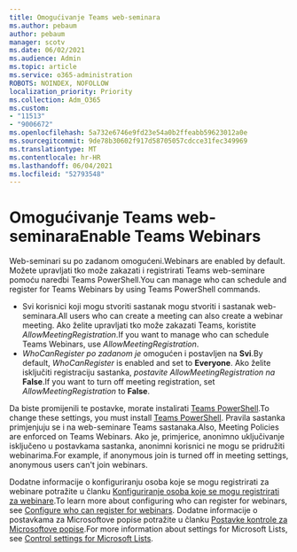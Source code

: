 ```yaml
---
title: Omogućivanje Teams web-seminara
ms.author: pebaum
author: pebaum
manager: scotv
ms.date: 06/02/2021
ms.audience: Admin
ms.topic: article
ms.service: o365-administration
ROBOTS: NOINDEX, NOFOLLOW
localization_priority: Priority
ms.collection: Adm_O365
ms.custom:
- "11513"
- "9006672"
ms.openlocfilehash: 5a732e6746e9fd23e54a0b2ffeabb59623012a0e
ms.sourcegitcommit: 9de78b30602f917d58705057cdcce31fec349969
ms.translationtype: MT
ms.contentlocale: hr-HR
ms.lasthandoff: 06/04/2021
ms.locfileid: "52793548"
---
```

# <a name="enable-teams-webinars"></a><span data-ttu-id="de106-102">Omogućivanje Teams web-seminara</span><span class="sxs-lookup"><span data-stu-id="de106-102">Enable Teams Webinars</span></span>

<span data-ttu-id="de106-103">Web-seminari su po zadanom omogućeni.</span><span class="sxs-lookup"><span data-stu-id="de106-103">Webinars are enabled by default.</span></span> <span data-ttu-id="de106-104">Možete upravljati tko može zakazati i registrirati Teams web-seminare pomoću naredbi Teams PowerShell.</span><span class="sxs-lookup"><span data-stu-id="de106-104">You can manage who can schedule and register for Teams Webinars by using Teams PowerShell commands.</span></span>

- <span data-ttu-id="de106-105">Svi korisnici koji mogu stvoriti sastanak mogu stvoriti i sastanak web-seminara.</span><span class="sxs-lookup"><span data-stu-id="de106-105">All users who can create a meeting can also create a webinar meeting.</span></span> <span data-ttu-id="de106-106">Ako želite upravljati tko može zakazati Teams, koristite *AllowMeetingRegistration*.</span><span class="sxs-lookup"><span data-stu-id="de106-106">If you want to manage who can schedule Teams Webinars, use *AllowMeetingRegistration*.</span></span> 
- <span data-ttu-id="de106-107">*WhoCanRegister po zadanom je* omogućen i postavljen na **Svi**.</span><span class="sxs-lookup"><span data-stu-id="de106-107">By default, *WhoCanRegister* is enabled and set to **Everyone**.</span></span> <span data-ttu-id="de106-108">Ako želite isključiti registraciju sastanka, *postavite AllowMeetingRegistration na* **False**.</span><span class="sxs-lookup"><span data-stu-id="de106-108">If you want to turn off meeting registration, set *AllowMeetingRegistration* to **False**.</span></span>

<span data-ttu-id="de106-109">Da biste promijenili te postavke, morate instalirati [Teams PowerShell](/microsoftteams/teams-powershell-install).</span><span class="sxs-lookup"><span data-stu-id="de106-109">To change these settings, you must install [Teams PowerShell](/microsoftteams/teams-powershell-install).</span></span> <span data-ttu-id="de106-110">Pravila sastanka primjenjuju se i na web-seminare Teams sastanaka.</span><span class="sxs-lookup"><span data-stu-id="de106-110">Also, Meeting Policies are enforced on Teams Webinars.</span></span> <span data-ttu-id="de106-111">Ako je, primjerice, anonimno uključivanje isključeno u postavkama sastanka, anonimni korisnici ne mogu se pridružiti webinarima.</span><span class="sxs-lookup"><span data-stu-id="de106-111">For example, if anonymous join is turned off in meeting settings, anonymous users can't join webinars.</span></span>

<span data-ttu-id="de106-112">Dodatne informacije o konfiguriranju osoba koje se mogu registrirati za webinare potražite u članku [Konfiguriranje osoba koje se mogu registrirati za webinare](/microsoftteams/set-up-webinars?source=docs#configure-who-can-register-for-webinars).</span><span class="sxs-lookup"><span data-stu-id="de106-112">To learn more about configuring who can register for webinars, see [Configure who can register for webinars](/microsoftteams/set-up-webinars?source=docs#configure-who-can-register-for-webinars).</span></span> <span data-ttu-id="de106-113">Dodatne informacije o postavkama za Microsoftove popise potražite u članku [Postavke kontrole za Microsoftove popise](/sharepoint/control-lists).</span><span class="sxs-lookup"><span data-stu-id="de106-113">For more information about settings for Microsoft Lists, see [Control settings for Microsoft Lists](/sharepoint/control-lists).</span></span>